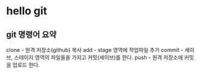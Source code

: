 # hello git

## git 명령어 요약

clone - 원격 저장소(github) 복사
add - stage 영역에 작업파일 추가
commit - 세이브, 스테이지 영역의 파일들을 가지고 커밋(세이브)를 한다.
push - 원격 저장소에 커밋을 업로드 한다.
